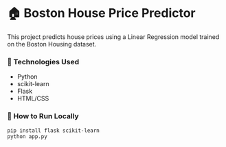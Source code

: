 # 🏠 Boston House Price Predictor

This project predicts house prices using a Linear Regression model trained on the Boston Housing dataset.

### 🔧 Technologies Used
- Python
- scikit-learn
- Flask
- HTML/CSS

### 🚀 How to Run Locally

```bash
pip install flask scikit-learn
python app.py
